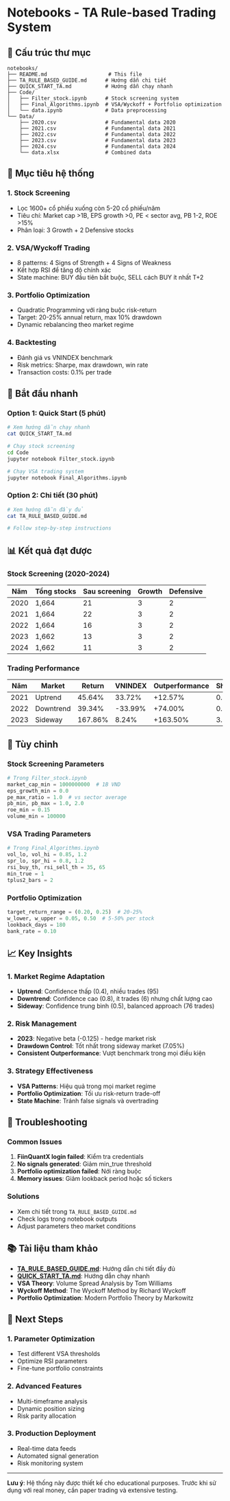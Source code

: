 # Notebooks - TA Rule-based Trading System

## 📁 Cấu trúc thư mục

```
notebooks/
├── README.md                    # This file
├── TA_RULE_BASED_GUIDE.md      # Hướng dẫn chi tiết
├── QUICK_START_TA.md           # Hướng dẫn chạy nhanh
├── Code/
│   ├── Filter_stock.ipynb      # Stock screening system
│   ├── Final_Algorithms.ipynb  # VSA/Wyckoff + Portfolio optimization
│   └── data.ipynb              # Data preprocessing
└── Data/
    ├── 2020.csv                # Fundamental data 2020
    ├── 2021.csv                # Fundamental data 2021
    ├── 2022.csv                # Fundamental data 2022
    ├── 2023.csv                # Fundamental data 2023
    ├── 2024.csv                # Fundamental data 2024
    └── data.xlsx               # Combined data
```

## 🎯 Mục tiêu hệ thống

### 1. **Stock Screening**
- Lọc 1600+ cổ phiếu xuống còn 5-20 cổ phiếu/năm
- Tiêu chí: Market cap >1B, EPS growth >0, PE < sector avg, PB 1-2, ROE >15%
- Phân loại: 3 Growth + 2 Defensive stocks

### 2. **VSA/Wyckoff Trading**
- 8 patterns: 4 Signs of Strength + 4 Signs of Weakness
- Kết hợp RSI để tăng độ chính xác
- State machine: BUY đầu tiên bắt buộc, SELL cách BUY ít nhất T+2

### 3. **Portfolio Optimization**
- Quadratic Programming với ràng buộc risk-return
- Target: 20-25% annual return, max 10% drawdown
- Dynamic rebalancing theo market regime

### 4. **Backtesting**
- Đánh giá vs VNINDEX benchmark
- Risk metrics: Sharpe, max drawdown, win rate
- Transaction costs: 0.1% per trade

## 🚀 Bắt đầu nhanh

### Option 1: Quick Start (5 phút)
```bash
# Xem hướng dẫn chạy nhanh
cat QUICK_START_TA.md

# Chạy stock screening
cd Code
jupyter notebook Filter_stock.ipynb

# Chạy VSA trading system  
jupyter notebook Final_Algorithms.ipynb
```

### Option 2: Chi tiết (30 phút)
```bash
# Xem hướng dẫn đầy đủ
cat TA_RULE_BASED_GUIDE.md

# Follow step-by-step instructions
```

## 📊 Kết quả đạt được

### Stock Screening (2020-2024)
| Năm | Tổng stocks | Sau screening | Growth | Defensive |
|-----|-------------|---------------|---------|-----------|
| 2020 | 1,664 | 21 | 3 | 2 |
| 2021 | 1,664 | 22 | 3 | 2 |
| 2022 | 1,664 | 16 | 3 | 2 |
| 2023 | 1,662 | 13 | 3 | 2 |
| 2024 | 1,662 | 11 | 3 | 2 |

### Trading Performance
| Năm | Market | Return | VNINDEX | Outperformance | Sharpe | Max DD |
|-----|--------|--------|---------|----------------|--------|--------|
| 2021 | Uptrend | 45.64% | 33.72% | +12.57% | 0.587 | -21.74% |
| 2022 | Downtrend | 39.34% | -33.99% | +74.00% | 0.134 | -29.33% |
| 2023 | Sideway | 167.86% | 8.24% | +163.50% | 3.718 | -7.05% |

## 🔧 Tùy chỉnh

### Stock Screening Parameters
```python
# Trong Filter_stock.ipynb
market_cap_min = 1000000000  # 1B VND
eps_growth_min = 0.0
pe_max_ratio = 1.0  # vs sector average
pb_min, pb_max = 1.0, 2.0
roe_min = 0.15
volume_min = 100000
```

### VSA Trading Parameters
```python
# Trong Final_Algorithms.ipynb
vol_lo, vol_hi = 0.85, 1.2
spr_lo, spr_hi = 0.8, 1.2
rsi_buy_th, rsi_sell_th = 35, 65
min_true = 1
tplus2_bars = 2
```

### Portfolio Optimization
```python
target_return_range = (0.20, 0.25)  # 20-25%
w_lower, w_upper = 0.05, 0.50  # 5-50% per stock
lookback_days = 180
bank_rate = 0.10
```

## 📈 Key Insights

### 1. Market Regime Adaptation
- **Uptrend**: Confidence thấp (0.4), nhiều trades (95)
- **Downtrend**: Confidence cao (0.8), ít trades (6) nhưng chất lượng cao
- **Sideway**: Confidence trung bình (0.5), balanced approach (76 trades)

### 2. Risk Management
- **2023**: Negative beta (-0.125) - hedge market risk
- **Drawdown Control**: Tốt nhất trong sideway market (7.05%)
- **Consistent Outperformance**: Vượt benchmark trong mọi điều kiện

### 3. Strategy Effectiveness
- **VSA Patterns**: Hiệu quả trong mọi market regime
- **Portfolio Optimization**: Tối ưu risk-return trade-off
- **State Machine**: Tránh false signals và overtrading

## 🚨 Troubleshooting

### Common Issues
1. **FiinQuantX login failed**: Kiểm tra credentials
2. **No signals generated**: Giảm min_true threshold
3. **Portfolio optimization failed**: Nới ràng buộc
4. **Memory issues**: Giảm lookback period hoặc số tickers

### Solutions
- Xem chi tiết trong `TA_RULE_BASED_GUIDE.md`
- Check logs trong notebook outputs
- Adjust parameters theo market conditions

## 📚 Tài liệu tham khảo

- **[TA_RULE_BASED_GUIDE.md](TA_RULE_BASED_GUIDE.md)**: Hướng dẫn chi tiết đầy đủ
- **[QUICK_START_TA.md](QUICK_START_TA.md)**: Hướng dẫn chạy nhanh
- **VSA Theory**: Volume Spread Analysis by Tom Williams
- **Wyckoff Method**: The Wyckoff Method by Richard Wyckoff
- **Portfolio Optimization**: Modern Portfolio Theory by Markowitz

## 🎯 Next Steps

### 1. Parameter Optimization
- Test different VSA thresholds
- Optimize RSI parameters  
- Fine-tune portfolio constraints

### 2. Advanced Features
- Multi-timeframe analysis
- Dynamic position sizing
- Risk parity allocation

### 3. Production Deployment
- Real-time data feeds
- Automated signal generation
- Risk monitoring system

---

**Lưu ý**: Hệ thống này được thiết kế cho educational purposes. Trước khi sử dụng với real money, cần paper trading và extensive testing.
